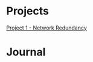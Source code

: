 # Projects

[Project 1 - Network Redundancy](https://github.com/lkaine24/Tech-Journal/wiki/Project-1---Network-Redundancy)

# Journal
